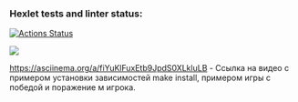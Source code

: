 ### Hexlet tests and linter status:
[![Actions Status](https://github.com/Yury-Pv/php-project-45/workflows/hexlet-check/badge.svg)](https://github.com/Yury-Pv/php-project-45/actions)

<a href="https://codeclimate.com/github/Yury-Pv/php-project-45/maintainability"><img src="https://api.codeclimate.com/v1/badges/9b6855b946c2d97f6ceb/maintainability" /></a>


https://asciinema.org/a/fiYuKlFuxEtb9JpdS0XLkluLB - Ссылка на видео с примером установки зависимостей make install, примером игры с победой и поражение м игрока.
